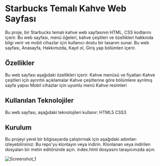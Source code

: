 # Starbucks Temalı Kahve Web Sayfası

Bu proje, bir Starbucks temalı kahve web sayfasının HTML, CSS kodlarını içerir. Bu web sayfası, menü öğeleri, kahve çeşitleri ve özellikleri hakkında bilgi verir ve mobil cihazlar için kullanıcı dostu bir tasarım sunar. Bu web sayfası, Anasayfa, Hakkımızda, Kayıt ol, Giriş yap bölümleri içerir.

## Özellikler
Bu web sayfası aşağıdaki özellikleri içerir:
Kahve menüsü ve fiyatları
Kahve çeşitleri için ayrıntılı açıklamalar
Kahve çeşitlerine göre bölümlere ayrılmış sayfa yapısı
Mobil cihazlar için uyumlu menü
Kahve resimleri

## Kullanılan Teknolojiler
Bu web sayfası, aşağıdaki teknolojileri kullanır:
HTML5
CSS3

## Kurulum
Bu projeyi yerel bir bilgisayarda çalıştırmak için aşağıdaki adımları izleyebilirsiniz:
Bu repo'yu klonlayın veya indirin.
Klonlanan veya indirilen dosyaları bir metin editöründe açın.
index.html dosyasını tarayıcınızda açın.


![Screenshot_1](https://user-images.githubusercontent.com/117840847/221589286-12dda7ee-3348-4ef6-89b9-4a1aa777e642.png)
